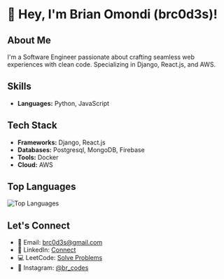 # 👋 Hey, I'm Brian Omondi (brc0d3s)!

## About Me
I'm a Software Engineer passionate about crafting seamless web experiences with clean code. Specializing in Django, React.js, and AWS.

## Skills
- **Languages:** Python, JavaScript

## Tech Stack
- **Frameworks:** Django, React.js
- **Databases:** Postgresql, MongoDB, Firebase
- **Tools:** Docker
- **Cloud:** AWS

## Top Languages
![Top Languages](https://github-readme-stats.vercel.app/api/top-langs/?username=brc0d3s&layout=compact&theme=radical)

## Let's Connect
- 📧 Email: [brc0d3s@gmail.com](mailto:brc0d3s@gmail.com)
- 🔗 LinkedIn: [Connect](https://www.linkedin.com/in/br-codes-13a5b9257/)
- 💻 LeetCode: [Solve Problems](https://leetcode.com/brc0d3s/)
- 📸 Instagram: [@br_codes](https://www.instagram.com/br_codes/)
